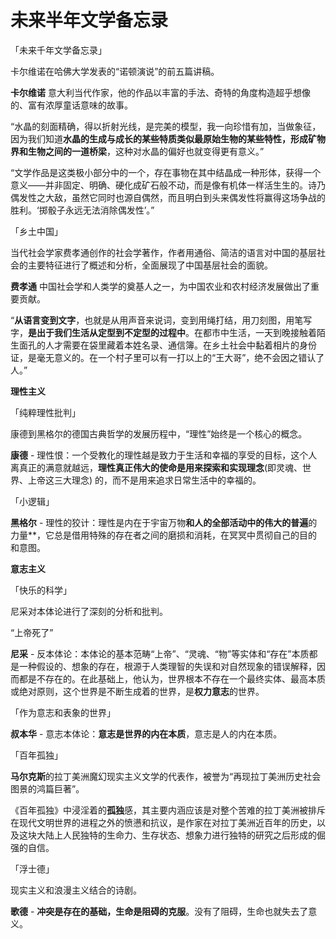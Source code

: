 # 未来半年文学备忘录

「未来千年文学备忘录」

卡尔维诺在哈佛大学发表的“诺顿演说”的前五篇讲稿。

**卡尔维诺** 意大利当代作家，他的作品以丰富的手法、奇特的角度构造超乎想像的、富有浓厚童话意味的故事。

“水晶的刻面精确，得以折射光线，是完美的模型，我一向珍惜有加，当做象征，因为我们知道**水晶的生成与成长的某些特质类似最原始生物的某些特性，形成矿物界和生物之间的一道桥梁**，这种对水晶的偏好也就变得更有意义。”

“文学作品是这类极小部分中的一个，存在事物在其中结晶成一种形体，获得一个意义——并非固定、明确、硬化成矿石般不动，而是像有机体一样活生生的。诗乃偶发性之大敌，虽然它同时也源自偶然，而且明白到头来偶发性将赢得这场争战的胜利。‘掷骰子永远无法消除偶发性’。”

「乡土中国」

当代社会学家费孝通创作的社会学著作，作者用通俗、简洁的语言对中国的基层社会的主要特征进行了概述和分析，全面展现了中国基层社会的面貌。

**费孝通** 中国社会学和人类学的奠基人之一，为中国农业和农村经济发展做出了重要贡献。

“**从语言变到文字**，也就是从用声音来说词，变到用绳打结，用刀刻图，用笔写字，**是出于我们生活从定型到不定型的过程中**。在都市中生活，一天到晚接触着陌生面孔的人才需要在袋里藏着本姓名录、通信簿。在乡土社会中黏着相片的身份证，是毫无意义的。在一个村子里可以有一打以上的“王大哥”，绝不会因之错认了人。”

**理性主义**

「纯粹理性批判」

康德到黑格尔的德国古典哲学的发展历程中，“理性”始终是一个核心的概念。

**康德** - 理性恨：一个受教化的理性越是致力于生活和幸福的享受的目标，这个人离真正的满意就越远，**理性真正伟大的使命是用来探索和实现理念**(即灵魂、世界、上帝这三大理念) 的，而不是用来追求日常生活中的幸福的。

「小逻辑」

**黑格尔** - 理性的狡计：理性是内在于宇宙万物**和人的全部活动中的伟大的普遍**的力量**，它总是借用特殊的存在者之间的磨损和消耗，在冥冥中贯彻自己的目的和意图。

**意志主义**

「快乐的科学」

尼采对本体论进行了深刻的分析和批判。

“上帝死了”

**尼采** - 反本体论：本体论的基本范畴“上帝”、“灵魂、“物”等实体和“存在”本质都是一种假设的、想象的存在，根源于人类理智的失误和对自然现象的错误解释，因而都是不存在的。在此基础上，他认为，世界根本不存在一个最终实体、最高本质或绝对原则，这个世界是不断生成着的世界，是**权力意志**的世界。

「作为意志和表象的世界」

**叔本华** - 意志本体论：**意志是世界的内在本质**，意志是人的内在本质。

「百年孤独」

**马尔克斯**的拉丁美洲魔幻现实主义文学的代表作，被誉为“再现拉丁美洲历史社会图景的鸿篇巨著”。

《百年孤独》中浸淫着的**孤独**感，其主要内涵应该是对整个苦难的拉丁美洲被排斥在现代文明世界的进程之外的愤懑和抗议，是作家在对拉丁美洲近百年的历史，以及这块大陆上人民独特的生命力、生存状态、想象力进行独特的研究之后形成的倔强的自信。

「浮士德」

现实主义和浪漫主义结合的诗剧。

**歌德**  - **冲突是存在的基础，生命是阻碍的克服**。没有了阻碍，生命也就失去了意义。

